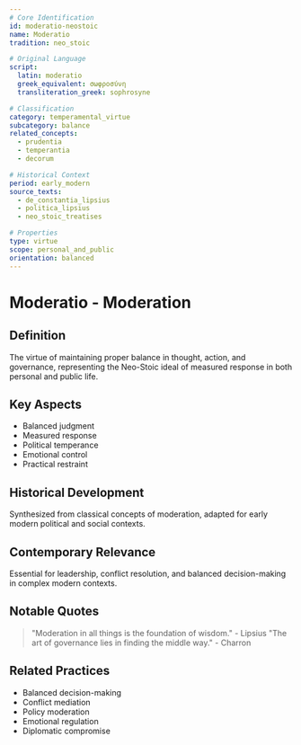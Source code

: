 ```yaml
---
# Core Identification
id: moderatio-neostoic
name: Moderatio
tradition: neo_stoic

# Original Language
script:
  latin: moderatio
  greek_equivalent: σωφροσύνη
  transliteration_greek: sophrosyne

# Classification
category: temperamental_virtue
subcategory: balance
related_concepts:
  - prudentia
  - temperantia
  - decorum

# Historical Context
period: early_modern
source_texts:
  - de_constantia_lipsius
  - politica_lipsius
  - neo_stoic_treatises

# Properties
type: virtue
scope: personal_and_public
orientation: balanced
---
```


# Moderatio - Moderation

## Definition
The virtue of maintaining proper balance in thought, action, and governance, representing the Neo-Stoic ideal of measured response in both personal and public life.

## Key Aspects
- Balanced judgment
- Measured response
- Political temperance
- Emotional control
- Practical restraint

## Historical Development
Synthesized from classical concepts of moderation, adapted for early modern political and social contexts.

## Contemporary Relevance
Essential for leadership, conflict resolution, and balanced decision-making in complex modern contexts.

## Notable Quotes
> "Moderation in all things is the foundation of wisdom." - Lipsius
> "The art of governance lies in finding the middle way." - Charron

## Related Practices
- Balanced decision-making
- Conflict mediation
- Policy moderation
- Emotional regulation
- Diplomatic compromise